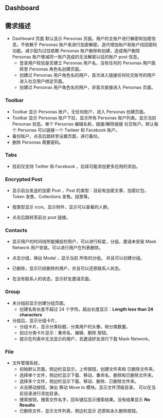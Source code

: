 ## Dashboard

## 需求描述

- Dashboard 页面 默认显示 Personas 页面。用户的主账户进行解密和加密信息。不依赖于 Personas 账户来进行加密解密。迭代增加账户和账户找回密码功能。减少因为过往依赖 Personas 账户删除和创建，造成用户删除 Personas 账户增减同一账户造成的无法解密以往的账户 post 信息。
  - 登录用户校验是否建立 Personas 用户名，没有任何的 Personas 用户跳转至 Personas 角色名创建页面。
  - 创建过 Personas 用户角色名的用户，首次进入链接任何社交账号的用户进入社交用户绑定页面。
  - 创建过 Personas 用户角色名的用户，非首次直接进入 Personas 页面。

### Toolbar

- Toolbar 显示 Personas 账户，无任何账户，进入 Personas 创建页面。
- Toolbar 显示 Personas 账户下拉，显示所有 Personas 账户列表。显示当前 Personas 状态。单个 Personas 编辑名称，链接/解除链接 社交账户。默认每个 Personas 可以链接一个 Twiteer 和 Facebook 账户。
- 备份账户，点击后跳转至设置页面，进行备份。
-  删除 Personas 需要密码。

### Tabs

- 目前仅支持 Twitter 和 Facebook ，后续可能添加更多应用的添加。

### Encrypted Post 

- 显示前台发送的加密 Post ，Post 的类型：目前有加密文章，加密红包，Token 发售，Collections 发售。投票等。

- 按类型显示 icon。显示附件，显示可以查看的人群。

- 点击后跳转至前台 post 链接。

  

### Contacts

- 显示用户的时间线所能捕捉的用户，可以进行标星，分组，邀请未安装 Mask Network 用户安装。可以进行用户在列表删除。

- 点击分组，弹出 Modal ，显示当前 所有的分组。 并且可以创建分组。

- 已删除，显示已经删除的用户，并且可以还原联系人状态。

- 在没有联系人的状态，显示好友邀请页面。

  

### Group

- 未分组前显示创建分组页面。
  - 创建名称长度不超过 24 个字符。超出长度显示：**Length less than 24 characters**
- 分组后，显示分组卡片，
  - 分组卡片，显示分类标题，分类用户的头像，和分类数量。
  - 划过分类卡片显示：重命名、编辑、删除 按钮。
  - 提示在列表中无法显示的用户，去邀请好友进行下载 Mask Network。

### File

- 文件管理系统，
  - 初始默认页面，侧边栏显显示，上传按钮，创建文件夹和 已删除文件夹。
  - 选择单个文件，侧边栏显示下载、移动、重命名、删除和已删除文件夹。
  - 选择多个文件，侧边栏显示下载、移动、删除、已删除文件夹。
  - 点击移动按钮，弹出 移动 Move to 模块。显示文件顶级目录。 可以在当前目录进行添加目录。
  -  搜索按钮，搜索文件名字，回车键后显示搜索结果。没有结果显示 **No Results**
  - 已删除文件，显示文件列表，侧边栏显示 还原和永久删除按钮。

